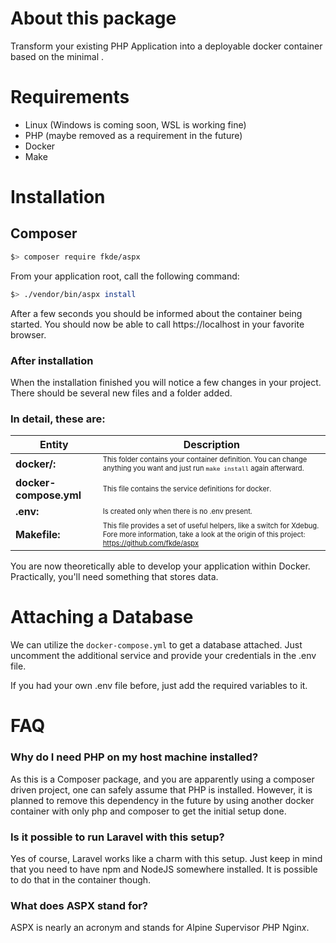# About this package

Transform your existing PHP Application into a deployable docker container based on the minimal .

# Requirements

- Linux (Windows is coming soon, WSL is working fine)
- PHP (maybe removed as a requirement in the future)
- Docker
- Make

# Installation

## Composer

```bash
$> composer require fkde/aspx
```

From your application root, call the following command:

```bash
$> ./vendor/bin/aspx install
```

After a few seconds you should be informed about the container being started. 
You should now be able to call https://localhost in your favorite browser.

### After installation

When the installation finished you will notice a few changes in your project.
There should be several new files and a folder added.

### In detail, these are:

| Entity                 | Description                                                                                                                                                                                                 |
|------------------------|-------------------------------------------------------------------------------------------------------------------------------------------------------------------------------------------------------------|
| **docker/:**           | <span style="font-size: .7rem">This folder contains your container definition. You can change anything you want and just run `make install` again afterward.</span>                                         |
| **docker-compose.yml** | <span style="font-size: .7rem">This file contains the service definitions for docker.</span>                                                                                                                |
| **.env:**              | <span style="font-size: .7rem">Is created only when there is no .env present.</span>                                                                                                                        |
| **Makefile:**          | <span style="font-size: .7rem">This file provides a set of useful helpers, like a switch for Xdebug. Fore more information, take a look at the origin of this project: https://github.com/fkde/aspx </span> |

You are now theoretically able to develop your application within Docker. Practically, you'll need something that stores data.

# Attaching a Database

We can utilize the `docker-compose.yml` to get a database attached.
Just uncomment the additional service and provide your credentials in the .env file.

If you had your own .env file before, just add the required variables to it.

# FAQ

### Why do I need PHP on my host machine installed?

As this is a Composer package, and you are apparently using a composer driven project, 
one can safely assume that PHP is installed. However, it is planned to remove this dependency in the future 
by using another docker container with only php and composer to get the initial setup done.

### Is it possible to run Laravel with this setup?
Yes of course, Laravel works like a charm with this setup. Just keep in mind that you need to have npm and NodeJS somewhere installed. 
It is possible to do that in the container though.

### What does ASPX stand for?
ASPX is nearly an acronym and stands for *A*lpine *S*upervisor *P*HP Ngin*x*.
